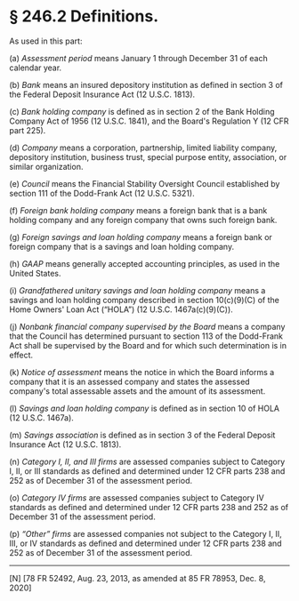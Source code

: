 # § 246.2   Definitions.

As used in this part:


(a) *Assessment period* means January 1 through December 31 of each calendar year.


(b) *Bank* means an insured depository institution as defined in section 3 of the Federal Deposit Insurance Act (12 U.S.C. 1813).


(c) *Bank holding company* is defined as in section 2 of the Bank Holding Company Act of 1956 (12 U.S.C. 1841), and the Board's Regulation Y (12 CFR part 225).


(d) *Company* means a corporation, partnership, limited liability company, depository institution, business trust, special purpose entity, association, or similar organization.


(e) *Council* means the Financial Stability Oversight Council established by section 111 of the Dodd-Frank Act (12 U.S.C. 5321).


(f) *Foreign bank holding company* means a foreign bank that is a bank holding company and any foreign company that owns such foreign bank.


(g) *Foreign savings and loan holding company* means a foreign bank or foreign company that is a savings and loan holding company.


(h) *GAAP* means generally accepted accounting principles, as used in the United States.


(i) *Grandfathered unitary savings and loan holding company* means a savings and loan holding company described in section 10(c)(9)(C) of the Home Owners' Loan Act (“HOLA”) (12 U.S.C. 1467a(c)(9)(C)).


(j) *Nonbank financial company supervised by the Board* means a company that the Council has determined pursuant to section 113 of the Dodd-Frank Act shall be supervised by the Board and for which such determination is in effect.


(k) *Notice of assessment* means the notice in which the Board informs a company that it is an assessed company and states the assessed company's total assessable assets and the amount of its assessment.


(l) *Savings and loan holding company* is defined as in section 10 of HOLA (12 U.S.C. 1467a).


(m) *Savings association* is defined as in section 3 of the Federal Deposit Insurance Act (12 U.S.C. 1813).


(n) *Category I, II, and III firms* are assessed companies subject to Category I, II, or III standards as defined and determined under 12 CFR parts 238 and 252 as of December 31 of the assessment period.


(o) *Category IV firms* are assessed companies subject to Category IV standards as defined and determined under 12 CFR parts 238 and 252 as of December 31 of the assessment period.


(p) *“Other” firms* are assessed companies not subject to the Category I, II, III, or IV standards as defined and determined under 12 CFR parts 238 and 252 as of December 31 of the assessment period.



---

[N] [78 FR 52492, Aug. 23, 2013, as amended at 85 FR 78953, Dec. 8, 2020]




